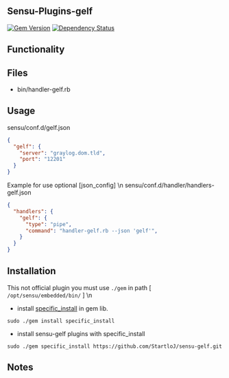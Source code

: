 ## Sensu-Plugins-gelf

[![Gem Version](https://badge.fury.io/rb/sensu-plugins-gelf.svg)](http://badge.fury.io/rb/sensu-plugins-gelf)
[![Dependency Status](https://gemnasium.com/sensu-plugins/sensu-plugins-gelf.svg)](https://gemnasium.com/sensu-plugins/sensu-plugins-gelf)

## Functionality

## Files
 * bin/handler-gelf.rb

## Usage
sensu/conf.d/gelf.json
```json
{
  "gelf": {
    "server": "graylog.dom.tld",
    "port": "12201"
  }
}
```

Example for use optional [json_config] \n
sensu/conf.d/handler/handlers-gelf.json
```json
{
  "handlers": {
    "gelf": {
      "type": "pipe",
      "command": "handler-gelf.rb --json 'gelf'",
    }
  }
}
```

## Installation
This not official plugin you must use `./gem` in path [ `/opt/sensu/embedded/bin/` ] \n
* install [specific_install](https://github.com/rdp/specific_install) in gem lib.
```
sudo ./gem install specific_install
```
* install sensu-gelf plugins with specific_install
```
sudo ./gem specific_install https://github.com/StartloJ/sensu-gelf.git
```

## Notes